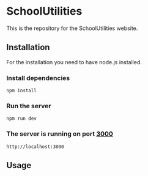 # SchoolUtilities
This is the repository for the SchoolUtilities website.


## Installation
For the installation you need to have node.js installed.

### Install dependencies

    
    npm install


### Run the server

    
    npm run dev
    

### The server is running on port [3000](http://localhost:3000/)

    
    http://localhost:3000

## Usage


